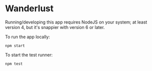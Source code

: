 # Wanderlust

Running/developing this app requires NodeJS on your system; at least version 4,
but it's snappier with version 6 or later.

To run the app locally:

`npm start`

To start the test runner:

`npm test`
